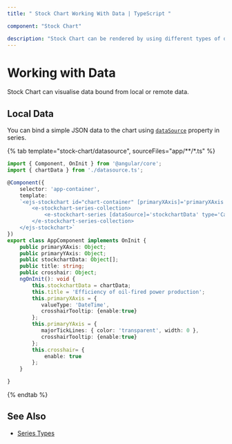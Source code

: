 ```yaml
---
title: " Stock Chart Working With Data | TypeScript "

component: "Stock Chart"

description: "Stock Chart can be rendered by using different types of data source. They are called local data, remote data and empty points."
---
```

<!-- markdownlint-disable MD036 -->

# Working with Data

Stock Chart can visualise data bound from local or remote data.

## Local Data

You can bind a simple JSON data to the chart using
[`dataSource`](../api/stock-chart/stockSeriesModel/#datasource) property in series.

{% tab template="stock-chart/datasource", sourceFiles="app/**/*.ts" %}

```typescript
import { Component, OnInit } from '@angular/core';
import { chartData } from './datasource.ts';

@Component({
    selector: 'app-container',
    template:
    `<ejs-stockchart id="chart-container" [primaryXAxis]='primaryXAxis'[primaryYAxis]='primaryYAxis' [title]='title' [crosshair]='crosshair'>
        <e-stockchart-series-collection>
            <e-stockchart-series [dataSource]='stockchartData' type='Candle' xName='date' yName='open' name='India' width=2 ></e-stockchart-series>
        </e-stockchart-series-collection>
    </ejs-stockchart>`
})
export class AppComponent implements OnInit {
    public primaryXAxis: Object;
    public primaryYAxis: Object;
    public stockchartData: Object[];
    public title: string;
    public crosshair: Object;
    ngOnInit(): void {
        this.stockchartData = chartData;
        this.title = 'Efficiency of oil-fired power production';
        this.primaryXAxis = {
           valueType: 'DateTime',
           crosshairTooltip: {enable:true}
        };
        this.primaryYAxis = {
           majorTickLines: { color: 'transparent', width: 0 },
           crosshairTooltip: {enable:true}
        };
        this.crosshair= {
            enable: true
        };
    }

}
```

{% endtab %}

## See Also

* [Series Types](./series-types/)